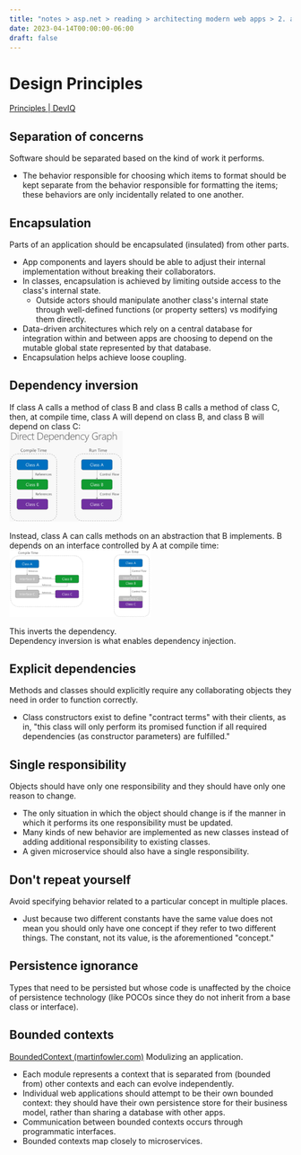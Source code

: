 ```yaml
---
title: "notes > asp.net > reading > architecting modern web apps > 2. architectural principles"
date: 2023-04-14T00:00:00-06:00
draft: false
---
```


# Design Principles
[Principles | DevIQ](https://deviq.com/principles/principles-overview)
## Separation of concerns 
Software should be separated based on the kind of work it performs.
- The behavior responsible for choosing which items to format should be kept separate from the behavior responsible for formatting the items; these behaviors are only incidentally related to one another.

## Encapsulation
Parts of an application should be encapsulated (insulated) from other parts.
- App components and layers should be able to adjust their internal implementation without breaking their collaborators.
- In classes, encapsulation is achieved by limiting outside access to the class's internal state.
	- Outside actors should manipulate another class's internal state through well-defined functions (or property setters) vs modifying them directly.
- Data-driven architectures which rely on a central database for integration within and between apps are choosing to depend on the mutable global state represented by that database.
- Encapsulation helps achieve loose coupling.

## Dependency inversion
If class A calls a method of class B and class B calls a method of class C, then, at compile time, class A will depend on class B, and class B will depend on class C:  
<img src="dependency-inversion-1.png" width="40%" height="40%">

Instead, class A can calls methods on an abstraction that B implements.  B depends on an interface controlled by A at compile time:
<img src="dependency-inversion-2.png" width="50%" height="50%">

This inverts the dependency.  
Dependency inversion is what enables dependency injection.

## Explicit dependencies
Methods and classes should explicitly require any collaborating objects they need in order to function correctly.
- Class constructors exist to define "contract terms" with their clients, as in, "this class will only perform its promised function if all required dependencies (as constructor parameters) are fulfilled."

## Single responsibility
Objects should have only one responsibility and they should have only one reason to change.
- The only situation in which the object should change is if the manner in which it performs its one responsibility must be updated.
- Many kinds of new behavior are implemented as new classes instead of adding additional responsibility to existing classes.
- A given microservice should also have a single responsibility.

## Don't repeat yourself
Avoid specifying behavior related to a particular concept in multiple places.
- Just because two different constants have the same value does not mean you should only have one concept if they refer to two different things.  The constant, not its value, is the aforementioned "concept."

## Persistence ignorance
Types that need to be persisted but whose code is unaffected by the choice of persistence technology (like POCOs since they do not inherit from a base class or interface).

## Bounded contexts
[BoundedContext (martinfowler.com)](https://martinfowler.com/bliki/BoundedContext.html)
Modulizing an application.
- Each module represents a context that is separated from (bounded from) other contexts and each can evolve independently.
- Individual web applications should attempt to be their own bounded context:  they should have their own persistence store for their business model, rather than sharing a database with other apps.
- Communication between bounded contexts occurs through programmatic interfaces.
- Bounded contexts map closely to microservices.
